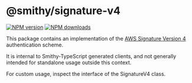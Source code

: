 # @smithy/signature-v4

[![NPM version](https://img.shields.io/npm/v/@smithy/signature-v4/latest.svg)](https://www.npmjs.com/package/@smithy/signature-v4)
[![NPM downloads](https://img.shields.io/npm/dm/@smithy/signature-v4.svg)](https://www.npmjs.com/package/@smithy/signature-v4)

This package contains an implementation of the [AWS Signature Version 4](https://docs.aws.amazon.com/AmazonS3/latest/API/sig-v4-authenticating-requests.html)
authentication scheme.

It is internal to Smithy-TypeScript generated clients, and not generally intended for standalone usage outside this context.

For custom usage, inspect the interface of the SignatureV4 class.
